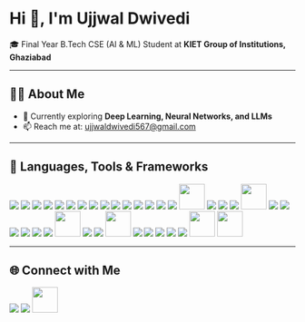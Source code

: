 # Hi 👋, I'm Ujjwal Dwivedi  

🎓 Final Year B.Tech CSE (AI & ML) Student at **KIET Group of Institutions, Ghaziabad**  

---

## 👩‍💻 About Me  
- 🌱 Currently exploring **Deep Learning, Neural Networks, and LLMs**  
- 📫 Reach me at: [ujjwaldwivedi567@gmail.com](mailto:ujjwaldwivedi567@gmail.com)  

---

## 🚀 Languages, Tools & Frameworks  
<p>
<a href="https://www.arduino.cc/" target="_blank"><img src="https://skillicons.dev/icons?i=arduino" /></a>
<a href="https://aws.amazon.com/" target="_blank"><img src="https://skillicons.dev/icons?i=aws" /></a>
<a href="https://en.cppreference.com/w/c" target="_blank"><img src="https://skillicons.dev/icons?i=c" /></a>
<a href="https://isocpp.org/" target="_blank"><img src="https://skillicons.dev/icons?i=cpp" /></a>
<a href="https://developer.mozilla.org/en-US/docs/Web/CSS" target="_blank"><img src="https://skillicons.dev/icons?i=css" /></a>
<a href="https://www.docker.com/" target="_blank"><img src="https://skillicons.dev/icons?i=docker" /></a>
<a href="https://expressjs.com/" target="_blank"><img src="https://skillicons.dev/icons?i=express" /></a>
<a href="https://www.figma.com/" target="_blank"><img src="https://skillicons.dev/icons?i=figma" /></a>
<a href="https://flask.palletsprojects.com/" target="_blank"><img src="https://skillicons.dev/icons?i=flask" /></a>
<a href="https://git-scm.com/" target="_blank"><img src="https://skillicons.dev/icons?i=git" /></a>
<a href="https://www.heroku.com/" target="_blank"><img src="https://skillicons.dev/icons?i=heroku" /></a>
<a href="https://developer.mozilla.org/en-US/docs/Web/HTML" target="_blank"><img src="https://skillicons.dev/icons?i=html" /></a>
<a href="https://www.java.com/" target="_blank"><img src="https://skillicons.dev/icons?i=java" /></a>
<a href="https://developer.mozilla.org/en-US/docs/Web/JavaScript" target="_blank"><img src="https://skillicons.dev/icons?i=javascript" /></a>
<a href="https://www.linux.org/" target="_blank"><img src="https://skillicons.dev/icons?i=linux" /></a>
<a href="https://www.mathworks.com/products/matlab.html" target="_blank"><img src="https://upload.wikimedia.org/wikipedia/commons/2/21/Matlab_Logo.png" width="45" /></a>
<a href="https://www.mongodb.com/" target="_blank"><img src="https://skillicons.dev/icons?i=mongodb" /></a>
<a href="https://www.mysql.com/" target="_blank"><img src="https://skillicons.dev/icons?i=mysql" /></a>
<a href="https://nodejs.org/" target="_blank"><img src="https://skillicons.dev/icons?i=nodejs" /></a>
<a href="https://opencv.org/" target="_blank"><img src="https://upload.wikimedia.org/2021/04/opencv-logo.png" width="45" /></a>
<a href="https://www.oracle.com/database/" target="_blank"><img src="https://skillicons.dev/icons?i=oracle" /></a>
<a href="https://www.postgresql.org/" target="_blank"><img src="https://skillicons.dev/icons?i=postgres" /></a>
<a href="https://www.python.org/" target="_blank"><img src="https://skillicons.dev/icons?i=python" /></a>
<a href="https://pytorch.org/" target="_blank"><img src="https://skillicons.dev/icons?i=pytorch" /></a>
<a href="https://react.dev/" target="_blank"><img src="https://skillicons.dev/icons?i=react" /></a>
<a href="https://scikit-learn.org/" target="_blank"><img src="https://skillicons.dev/icons?i=sklearn" /></a>
<a href="https://seaborn.pydata.org/" target="_blank"><img src="https://seaborn.pydata.org/_static/logo-wide-lightbg.svg" width="45" /></a>
<a href="https://tailwindcss.com/" target="_blank"><img src="https://skillicons.dev/icons?i=tailwind" /></a>
<a href="https://www.tensorflow.org/" target="_blank"><img src="https://skillicons.dev/icons?i=tensorflow" /></a>
<a href="https://www.anaconda.com/" target="_blank"><img src="https://anaconda.org/static/images/logo.svg" width="45" /></a>
<a href="https://dotnet.microsoft.com/" target="_blank"><img src="https://skillicons.dev/icons?i=dotnet" /></a>
<a href="https://kubernetes.io/" target="_blank"><img src="https://skillicons.dev/icons?i=kubernetes" /></a>
<a href="https://getbootstrap.com/" target="_blank"><img src="https://skillicons.dev/icons?i=bootstrap" /></a>
<a href="https://developer.android.com/" target="_blank"><img src="https://skillicons.dev/icons?i=android" /></a>
<a href="https://streamlit.io/" target="_blank"><img src="https://skillicons.dev/icons?i=streamlit" /></a>
<a href="https://huggingface.co" target="_blank"><img src="https://huggingface.co/datasets/huggingface/brand-assets/resolve/main/hf-logo.png" width="45" /></a>
<a href="https://www.langchain.com/" target="_blank"><img src="https://raw.githubusercontent.com/hwchase17/langchain/master/docs/static/img/langchain.png" width="45" /></a>
</p>

---

## 🌐 Connect with Me  
<p>
<a href="https://linkedin.com/in/ujjwaldwivedi45" target="_blank"><img src="https://skillicons.dev/icons?i=linkedin" /></a>
<a href="mailto:ujjwaldwivedi567@gmail.com"><img src="https://skillicons.dev/icons?i=gmail" /></a>
<a href="https://leetcode.com/u/Ujjwaldw/" target="_blank"><img src="https://raw.githubusercontent.com/rahuldkjain/github-profile-readme-generator/master/src/images/icons/Social/leet-code.svg" width="45" /></a>
</p>
